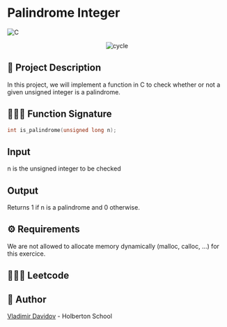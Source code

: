 # Palindrome Integer

![C](https://img.shields.io/badge/C-00599C?style=for-the-badge&logo=c&logoColor=white)

<p align="center">
  <img src="https://github.com/v-dav/holbertonschool-interview/assets/115344057/ee26bd4b-fe04-4c2a-bf2f-9496c50a6811" alt="cycle">
</p>

## 🧐 Project Description

In this project, we will implement a function in C to check whether or not a given unsigned integer is a palindrome.

## 🧑🏼‍💻 Function Signature

```c
int is_palindrome(unsigned long n);
```

## Input
n is the unsigned integer to be checked

## Output
Returns 1 if n is a palindrome and 0 otherwise.

## ⚙️ Requirements

We are not allowed to allocate memory dynamically (malloc, calloc, …) for this exercice.

## 🧑🏼‍💻 Leetcode


##  🙇 Author

[Vladimir Davidov](https://github.com/v-dav) - Holberton School
